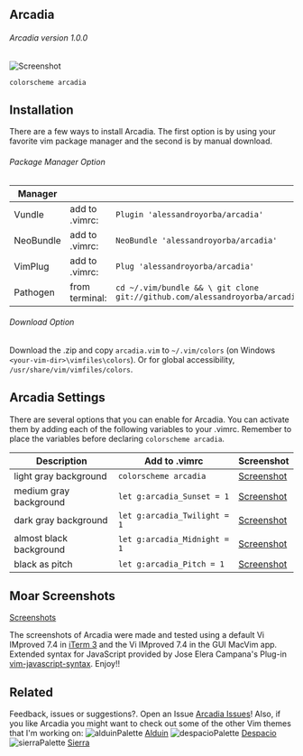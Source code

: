 Arcadia
------
###### Arcadia version 1.0.0
![Screenshot](https://cloud.githubusercontent.com/assets/11221489/21464468/aa5a2740-c932-11e6-8a71-3db340179e7a.png)
```VimL
colorscheme arcadia
```


Installation
---------------
There are a few ways to install Arcadia. The first option is by using your favorite vim package manager and the second is by manual download.

###### Package Manager Option
| Manager          |                 |                                                                           |
|------------------|-----------------|---------------------------------------------------------------------------|
| Vundle           | add to .vimrc:  | `Plugin 'alessandroyorba/arcadia'`                                         |
| NeoBundle        | add to .vimrc:  | `NeoBundle 'alessandroyorba/arcadia'`                                      |
| VimPlug          | add to .vimrc:  | `Plug 'alessandroyorba/arcadia'`                                           |
| Pathogen         | from terminal:  | `cd ~/.vim/bundle && \ git clone git://github.com/alessandroyorba/arcadia` |

###### Download Option
Download the .zip and copy `arcadia.vim` to `~/.vim/colors` (on Windows `<your-vim-dir>\vimfiles\colors`). Or for global accessibility, `/usr/share/vim/vimfiles/colors`.

Arcadia Settings
---------------
There are several options that you can enable for Arcadia. You can activate them by adding each of the following variables to your .vimrc. Remember to place the variables before declaring `colorscheme arcadia`.

| Description                        | Add to .vimrc                            | Screenshot                                                                |
|------------------------------------|------------------------------------------|---------------------------------------------------------------------------|
| light gray background              | `colorscheme arcadia`                    | [Screenshot](https://cloud.githubusercontent.com/assets/11221489/21464604/b46c7478-c936-11e6-94c7-0c0d3037d53f.png)|
| medium gray background             | `let g:arcadia_Sunset = 1`               | [Screenshot](https://cloud.githubusercontent.com/assets/11221489/21464614/12afa23a-c937-11e6-8b85-6f5053fbe515.png)|
| dark  gray background              | `let g:arcadia_Twilight = 1`             | [Screenshot](https://cloud.githubusercontent.com/assets/11221489/21464619/3c5d4362-c937-11e6-8f8d-61af7fde79ee.png)|
| almost black background            | `let g:arcadia_Midnight = 1`             | [Screenshot](https://cloud.githubusercontent.com/assets/11221489/21464630/9b4ab404-c937-11e6-9cb3-afc4a3f8cefa.png)|
| black as pitch                     | `let g:arcadia_Pitch = 1`                | [Screenshot](https://cloud.githubusercontent.com/assets/11221489/21464634/dea0ae02-c937-11e6-92b3-acfcf51bd235.png)|

Moar Screenshots
----------------
[Screenshots](https://github.com/AlessandroYorba/Arcadia/issues/1)

The screenshots of Arcadia were made and tested using a default Vi IMproved 7.4 in [iTerm 3](https://www.iterm2.com) and the Vi IMproved 7.4 in the GUI MacVim app. Extended syntax for JavaScript provided by Jose Elera Campana's Plug-in [vim-javascript-syntax](https://github.com/jelera/vim-javascript-syntax). Enjoy!!

Related 
-------
Feedback, issues or suggestions?. Open an Issue [Arcadia Issues](https://github.com/AlessandroYorba/Arcadia/issues)! Also, if you like Arcadia you might want to check out some of the other Vim themes that I'm working on:
![alduinPalette](https://cloud.githubusercontent.com/assets/11221489/21464544/105be1bc-c935-11e6-88c9-763d83a919ce.png) [Alduin](https://github.com/AlessandroYorba/Alduin)
![despacioPalette](https://cloud.githubusercontent.com/assets/11221489/21464535/ac047602-c934-11e6-92ef-d5cbfb7d1583.png) [Despacio](https://github.com/AlessandroYorba/Despacio)
![sierraPalette](https://cloud.githubusercontent.com/assets/11221489/21464553/68817d84-c935-11e6-9419-9e2537696e2d.png) [Sierra](https://github.com/AlessandroYorba/Sierra)
